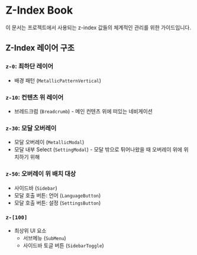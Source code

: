 # Z-Index Book

이 문서는 프로젝트에서 사용되는 z-index 값들의 체계적인 관리를 위한 가이드입니다.

## Z-Index 레이어 구조

### `z-0`: 최하단 레이어

- 배경 패턴 (`MetallicPatternVertical`)

### `z-10`: 컨텐츠 위 레이어

- 브레드크럼 (`Breadcrumb`) - 메인 컨텐츠 위에 떠있는 네비게이션

### `z-30`: 모달 오버레이

- 모달 오버레이 (`MetallicModal`)
- 모달 내부 Select (`SettingModal`) - 모달 밖으로 튀어나왔을 때 오버레이 위에 위치하기 위해

### `z-50`: 오버레이 위 배치 대상

- 사이드바 (`Sidebar`)
- 모달 호출 버튼: 언어 (`LanguageButton`)
- 모달 호출 버튼: 설정 (`SettingsButton`)

### `z-[100]`

- 최상위 UI 요소
  - 서브메뉴 (`SubMenu`)
  - 사이드바 토글 버튼 (`SidebarToggle`)
